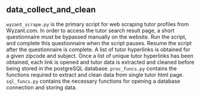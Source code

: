## data_collect_and_clean

`wyzant_scrape.py` is the primary script for web scraping tutor profiles from Wyzant.com. In order to access the tutor search result page, a short questionnaire must be bypassed manually on the website. Run the script, and complete this questionnaire when the script pauses. Resume the script after the questionnaire is complete. A list of tutor hyperlinks is obtained for a given zipcode and subject. Once a list of unique tutor hyperlinks has been obtained, each link is opened and tutor data is extracted and cleaned before being stored in the postgreSQL database. `proc_funcs.py` contains the functions required to extract and clean data from single tutor html page. `sql_funcs.py` contains the necessary functions for opening a database connection and storing data.
